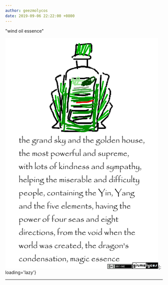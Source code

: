 ```yaml
---
author: geezmolycos
date: 2019-09-06 22:22:00 +0800
---
```


"wind oil essence"

![](/assets/images/qq-zone/2019-09-06-essence.png){: loading='lazy'}

---
